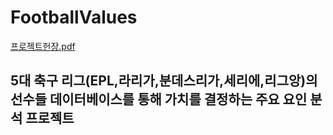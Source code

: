# FootballValues

[프로젝트헌장.pdf](https://github.com/nyulnyul/FootballValues/files/15384702/default.pdf)

## 5대 축구 리그(EPL,라리가,분데스리가,세리에,리그앙)의 선수들 데이터베이스를 통해 가치를 결정하는 주요 요인 분석 프로젝트
